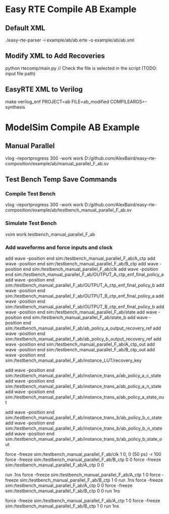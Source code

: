 # Easy RTE Compile AB Example
## Default XML
./easy-rte-parser -i example/ab/ab.erte -o example/ab/ab.xml
## Modify XML to Add Recoveries
python rtecomp/main.py // Check the file is selected in the script (TODO: input file path)
## EasyRTE XML to Verilog
 make verilog_enf PROJECT=ab FILE=ab_modified COMPILEARGS=-synthesis





# ModelSim Compile AB Example
## Manual Parallel
vlog -reportprogress 300 -work work D:/github.com/AlexBaird/easy-rte-composition/example/ab/manual_parallel_F_ab.sv

## Test Bench Temp Save Commands
### Compile Test Bench
vlog -reportprogress 300 -work work D:/github.com/AlexBaird/easy-rte-composition/example/ab/testbench_manual_parallel_F_ab.sv

### Simulate Test Bench
vsim work.testbench_manual_parallel_F_ab

### Add waveforms and force inputs and clock
add wave -position end  sim:/testbench_manual_parallel_F_ab/A_ctp
add wave -position end  sim:/testbench_manual_parallel_F_ab/B_ctp
add wave -position end  sim:/testbench_manual_parallel_F_ab/clk
add wave -position end  sim:/testbench_manual_parallel_F_ab/OUTPUT_A_ctp_enf_final_policy_a
add wave -position end  sim:/testbench_manual_parallel_F_ab/OUTPUT_A_ctp_enf_final_policy_b
add wave -position end  sim:/testbench_manual_parallel_F_ab/OUTPUT_B_ctp_enf_final_policy_a
add wave -position end  sim:/testbench_manual_parallel_F_ab/OUTPUT_B_ctp_enf_final_policy_b
add wave -position end  sim:/testbench_manual_parallel_F_ab/state
add wave -position end  sim:/testbench_manual_parallel_F_ab/state_b
add wave -position end  sim:/testbench_manual_parallel_F_ab/ab_policy_a_output_recovery_ref
add wave -position end  sim:/testbench_manual_parallel_F_ab/ab_policy_b_output_recovery_ref
add wave -position end  sim:/testbench_manual_parallel_F_ab/A_ctp_out
add wave -position end  sim:/testbench_manual_parallel_F_ab/B_ctp_out
add wave -position end  sim:/testbench_manual_parallel_F_ab/instance_LUT/recovery_key

add wave -position end  sim:/testbench_manual_parallel_F_ab/instance_trans_a/ab_policy_a_c_state
add wave -position end  sim:/testbench_manual_parallel_F_ab/instance_trans_a/ab_policy_a_n_state
add wave -position end  sim:/testbench_manual_parallel_F_ab/instance_trans_a/ab_policy_a_state_out

add wave -position end  sim:/testbench_manual_parallel_F_ab/instance_trans_b/ab_policy_b_c_state
add wave -position end  sim:/testbench_manual_parallel_F_ab/instance_trans_b/ab_policy_b_n_state
add wave -position end  sim:/testbench_manual_parallel_F_ab/instance_trans_b/ab_policy_b_state_out

force -freeze sim:/testbench_manual_parallel_F_ab/clk 1 0, 0 {50 ps} -r 100
force -freeze sim:/testbench_manual_parallel_F_ab/B_ctp 0 0
force -freeze sim:/testbench_manual_parallel_F_ab/A_ctp 0 0

run .1ns
force -freeze sim:/testbench_manual_parallel_F_ab/A_ctp 1 0
force -freeze sim:/testbench_manual_parallel_F_ab/B_ctp 1 0
run .1ns
force -freeze sim:/testbench_manual_parallel_F_ab/A_ctp 0 0
force -freeze sim:/testbench_manual_parallel_F_ab/B_ctp 0 0
run 1ns

force -freeze sim:/testbench_manual_parallel_F_ab/A_ctp 1 0
force -freeze sim:/testbench_manual_parallel_F_ab/B_ctp 1 0
run 1ns